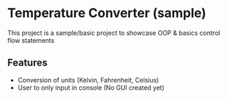 # Temperature Converter (sample)
This project is a sample/basic project to showcase OOP & basics control flow statements

## Features
- Conversion of units (Kelvin, Fahrenheit, Celsius)
- User to only input in console (No GUI created yet) 

